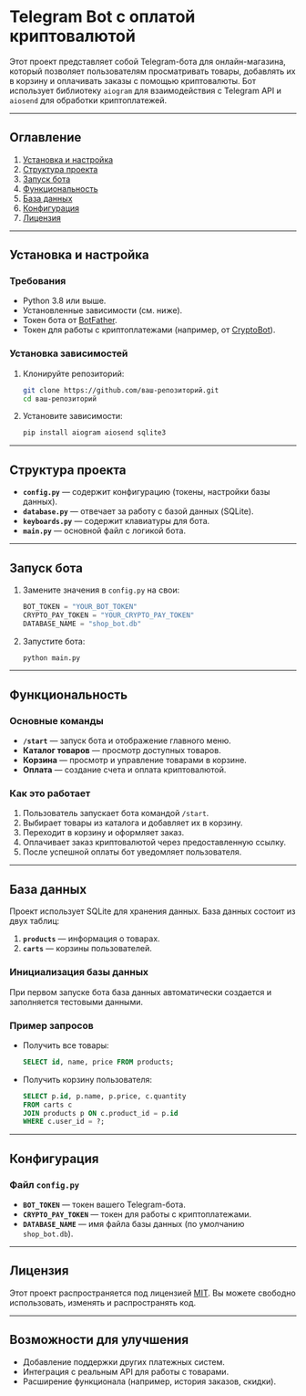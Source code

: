 # Telegram Bot с оплатой криптовалютой

Этот проект представляет собой Telegram-бота для онлайн-магазина, который позволяет пользователям просматривать товары, добавлять их в корзину и оплачивать заказы с помощью криптовалюты. Бот использует библиотеку `aiogram` для взаимодействия с Telegram API и `aiosend` для обработки криптоплатежей.

---

## Оглавление
1. [Установка и настройка](#установка-и-настройка)
2. [Структура проекта](#структура-проекта)
3. [Запуск бота](#запуск-бота)
4. [Функциональность](#функциональность)
5. [База данных](#база-данных)
6. [Конфигурация](#конфигурация)
7. [Лицензия](#лицензия)

---

## Установка и настройка

### Требования
- Python 3.8 или выше.
- Установленные зависимости (см. ниже).
- Токен бота от [BotFather](https://core.telegram.org/bots#botfather).
- Токен для работы с криптоплатежами (например, от [CryptoBot](https://t.me/CryptoBot)).

### Установка зависимостей
1. Клонируйте репозиторий:
   ```bash
   git clone https://github.com/ваш-репозиторий.git
   cd ваш-репозиторий
   ```
2. Установите зависимости:
   ```bash
   pip install aiogram aiosend sqlite3
   ```

---

## Структура проекта

- **`config.py`** — содержит конфигурацию (токены, настройки базы данных).
- **`database.py`** — отвечает за работу с базой данных (SQLite).
- **`keyboards.py`** — содержит клавиатуры для бота.
- **`main.py`** — основной файл с логикой бота.

---

## Запуск бота

1. Замените значения в `config.py` на свои:
   ```python
   BOT_TOKEN = "YOUR_BOT_TOKEN"
   CRYPTO_PAY_TOKEN = "YOUR_CRYPTO_PAY_TOKEN"
   DATABASE_NAME = "shop_bot.db"
   ```

2. Запустите бота:
   ```bash
   python main.py
   ```

---

## Функциональность

### Основные команды
- **`/start`** — запуск бота и отображение главного меню.
- **Каталог товаров** — просмотр доступных товаров.
- **Корзина** — просмотр и управление товарами в корзине.
- **Оплата** — создание счета и оплата криптовалютой.

### Как это работает
1. Пользователь запускает бота командой `/start`.
2. Выбирает товары из каталога и добавляет их в корзину.
3. Переходит в корзину и оформляет заказ.
4. Оплачивает заказ криптовалютой через предоставленную ссылку.
5. После успешной оплаты бот уведомляет пользователя.

---

## База данных

Проект использует SQLite для хранения данных. База данных состоит из двух таблиц:
1. **`products`** — информация о товарах.
2. **`carts`** — корзины пользователей.

### Инициализация базы данных
При первом запуске бота база данных автоматически создается и заполняется тестовыми данными.

### Пример запросов
- Получить все товары:
  ```sql
  SELECT id, name, price FROM products;
  ```
- Получить корзину пользователя:
  ```sql
  SELECT p.id, p.name, p.price, c.quantity
  FROM carts c
  JOIN products p ON c.product_id = p.id
  WHERE c.user_id = ?;
  ```

---

## Конфигурация

### Файл `config.py`
- **`BOT_TOKEN`** — токен вашего Telegram-бота.
- **`CRYPTO_PAY_TOKEN`** — токен для работы с криптоплатежами.
- **`DATABASE_NAME`** — имя файла базы данных (по умолчанию `shop_bot.db`).

---

## Лицензия

Этот проект распространяется под лицензией [MIT](https://choosealicense.com/licenses/mit/). Вы можете свободно использовать, изменять и распространять код.

---

## Возможности для улучшения
- Добавление поддержки других платежных систем.
- Интеграция с реальным API для работы с товарами.
- Расширение функционала (например, история заказов, скидки).